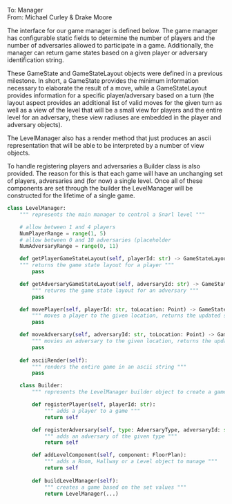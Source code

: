 To: Manager\
From: Michael Curley & Drake Moore

<p>The interface for our game manager is defined below.  The game manager has configurable static fields to determine the number of players and the number of adversaries allowed to participate in a game.  Additionally, the manager can return game states based on a given player or adversary identification string.</p>
<p>These GameState and GameStateLayout objects were defined in a previous milestone.  In short, a GameState provides the minimum information necessary to elaborate the result of a move, while a GameStateLayout provides information for a specific player/adversary based on a turn (the layout aspect provides an additional list of valid moves for the given turn as well as a view of the level that will be a small view for players and the entire level for an adversary, these view radiuses are embedded in the player and adversary objects).</p>
<p>The LevelManager also has a render method that just produces an ascii representation that will be able to be interpreted by a number of view objects.</p>
<p>To handle registering players and adversaries a Builder class is also provided.  The reason for this is that each game will have an unchanging set of players, adversaries and (for now) a single level.  Once all of these components are set through the builder the LevelManager will be constructed for the lifetime of a single game.</p>

```python
class LevelManager:
    """ represents the main manager to control a Snarl level """

    # allow between 1 and 4 players
    NumPlayerRange = range(1, 5)
    # allow between 0 and 10 adversaries (placeholder
    NumAdversaryRange = range(0, 11)

    def getPlayerGameStateLayout(self, playerId: str) -> GameStateLayout:
    """ returns the game state layout for a player """
        pass

    def getAdversaryGameStateLayout(self, adversaryId: str) -> GameStateLayout:
        """ returns the game state layout for an adversary """
        pass

    def movePlayer(self, playerId: str, toLocation: Point) -> GameState:
        """ moves a player to the given location, returns the updated state and interaction result (if any) """
        pass

    def moveAdversary(self, adversaryId: str, toLocation: Point) -> GameState:
        """ movies an adversary to the given location, returns the updated state and interaction result (if any) """
        pass
    
    def asciiRender(self):
        """ renders the entire game in an ascii string """
        pass

    class Builder:
        """ represents the LevelManager builder object to create a game to manage """

        def registerPlayer(self, playerId: str):
            """ adds a player to a game """
            return self

        def registerAdversary(self, type: AdversaryType, adversaryId: str):
            """ adds an adversary of the given type """
            return self

        def addLevelComponent(self, component: FloorPlan):
            """ adds a Room, Hallway or a Level object to manage """
            return self
        
        def buildLevelManager(self):
            """ creates a game based on the set values """
            return LevelManager(...)
```
